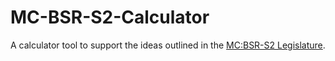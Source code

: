 # MC-BSR-S2-Calculator
A calculator tool to support the ideas outlined in the [MC:BSR-S2 Legislature](https://github.com/xLeviadeer/MC-BSR-S2-Legislature).
